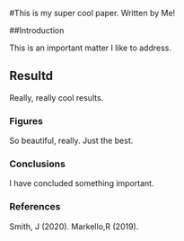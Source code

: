 #This is my super cool paper.
Written by Me!

##Introduction

This is an important matter I like to address.

## Resultd

Really, really  cool results.

### Figures

So beautiful, really. Just the best.

### Conclusions
I have concluded something important.

### References

Smith, J (2020).
Markello,R (2019).
